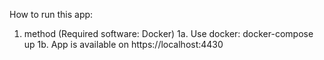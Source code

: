How to run this app:

1. method (Required software: Docker)
    1a. Use docker: docker-compose up
    1b. App is available on https://localhost:4430